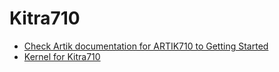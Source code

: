 # Kitra710

- [Check Artik documentation for ARTIK710 to Getting Started](https://developer.artik.io/documentation/)
- [Kernel for Kitra710](https://github.com/rushup/kitra710-kernel/tree/n4.4)
